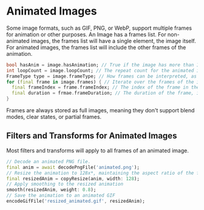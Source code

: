 # Animated Images

Some image formats, such as GIF, PNG, or WebP, support multiple frames for animation or other purposes.
An Image has a frames list. For non-animated images, the frames list will have a single element, the image
itself. For animated images, the frames list will include the other frames of the animation.

```dart
bool hasAnim = image.hasAnimation; // True if the image has more than 1 frame.
int loopCount = image.loopCount; // The repeat count for the animated image, 0 means repeat forever.
FrameType type = image.frameType; // How frames can be interpreted, as animation, pages, or just a sequence of images.
for (final frame in image.frames) { // Iterate over the frames of the image.
  final frameIndex = frame.frameIndex; // The index of the frame in the frame list.
  final duration = frmae.frameDuration; // The duration of the frame, in milliseconds.
}
```
Frames are always stored as full images, meaning they don't support blend modes, clear states, or partial frames.

## Filters and Transforms for Animated Images

Most filters and transforms will apply to all frames of an animated image.

```dart
// Decode an animated PNG file.
final anim = await decodePngFile('animated.png');
// Resize the animation to 128x*, maintaining the aspect ratio of the frames
final resizedAnim = copyResize(anim, width: 128);
// Apply smoothing to the resized animation
smooth(resizedAnim, weight: 0.8);
// Save the animation to an animated GIF
encodeGifFile('resized_animated.gif', resizedAnim);
```

